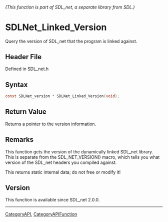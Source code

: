 ###### (This function is part of SDL_net, a separate library from SDL.)
# SDLNet_Linked_Version

Query the version of SDL_net that the program is linked against.

## Header File

Defined in SDL_net.h

## Syntax

```c
const SDLNet_version * SDLNet_Linked_Version(void);

```

## Return Value

Returns a pointer to the version information.

## Remarks

This function gets the version of the dynamically linked SDL_net library.
This is separate from the SDL_NET_VERSION() macro, which tells you what
version of the SDL_net headers you compiled against.

This returns static internal data; do not free or modify it!

## Version

This function is available since SDL_net 2.0.0.

----
[CategoryAPI](CategoryAPI), [CategoryAPIFunction](CategoryAPIFunction)

